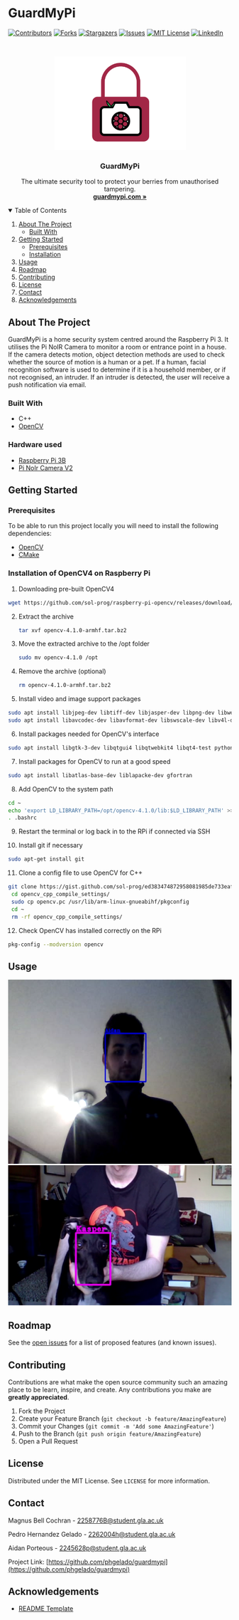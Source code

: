 # GuardMyPi





<!-- PROJECT SHIELDS -->
<!--
*** I'm using markdown "reference style" links for readability.
*** Reference links are enclosed in brackets [ ] instead of parentheses ( ).
*** See the bottom of this document for the declaration of the reference variables
*** for contributors-url, forks-url, etc. This is an optional, concise syntax you may use.
*** https://www.markdownguide.org/basic-syntax/#reference-style-links
-->
[![Contributors][contributors-shield]][contributors-url]
[![Forks][forks-shield]][forks-url]
[![Stargazers][stars-shield]][stars-url]
[![Issues][issues-shield]][issues-url]
[![MIT License][license-shield]][license-url]
[![LinkedIn][linkedin-shield]][linkedin-url]



<!-- PROJECT LOGO -->
<br />
<p align="center">
  <a href="https://github.com/phgelado/guardmypi/">
    <img src="images/logo.png" alt="Logo" width="297" height="210">
  </a>

  <h3 align="center">GuardMyPi</h3>

  <p align="center">
    The ultimate security tool to protect your berries from unauthorised tampering. 
    <br />
    <a href="https://www.guardmypi.com/"><strong>guardmypi.com »</strong></a>
    <br />
  </p>
</p>



<!-- TABLE OF CONTENTS -->
<details open="open">
  <summary>Table of Contents</summary>
  <ol>
    <li>
      <a href="#about-the-project">About The Project</a>
      <ul>
        <li><a href="#built-with">Built With</a></li>
      </ul>
    </li>
    <li>
      <a href="#getting-started">Getting Started</a>
      <ul>
        <li><a href="#prerequisites">Prerequisites</a></li>
        <li><a href="#installation">Installation</a></li>
      </ul>
    </li>
    <li><a href="#usage">Usage</a></li>
    <li><a href="#roadmap">Roadmap</a></li>
    <li><a href="#contributing">Contributing</a></li>
    <li><a href="#license">License</a></li>
    <li><a href="#contact">Contact</a></li>
    <li><a href="#acknowledgements">Acknowledgements</a></li>
  </ol>
</details>



<!-- ABOUT THE PROJECT -->
## About The Project

<!-- [![Product Name Screen Shot][product-screenshot]](https://example.com) -->

GuardMyPi is a home security system centred around the Raspberry Pi 3. It utilises the Pi NoIR Camera to monitor a room or entrance point in a house. If the camera detects motion, object detection methods are used to check whether the source of motion is a human or a pet. If a human, facial recognition software is used to determine if it is a household member, or if not recognised, an intruder. If an intruder is detected, the user will receive a push notification via email.
### Built With

* C++
* [OpenCV](https://opencv.org/)


### Hardware used

* [Raspberry Pi 3B](https://www.raspberrypi.org/products/raspberry-pi-3-model-b/)
* [Pi NoIr Camera V2](https://www.raspberrypi.org/products/pi-noir-camera-v2/)

<!-- GETTING STARTED -->
## Getting Started

### Prerequisites

To be able to run this project locally you will need to install the following dependencies: 

* [OpenCV](https://sourceforge.net/projects/opencvlibrary/)
* [CMake](https://cmake.org/)


### Installation of OpenCV4 on Raspberry Pi

1. Downloading pre-built OpenCV4
```sh
wget https://github.com/sol-prog/raspberry-pi-opencv/releases/download/opencv4rpi2.1/opencv-4.1.0-armhf.tar.bz2
```
2. Extract the archive
   ```sh
   tar xvf opencv-4.1.0-armhf.tar.bz2
   ```
3. Move the extracted archive to the /opt folder 
   ```sh
   sudo mv opencv-4.1.0 /opt
   ```
4. Remove the archive (optional) 
   ```sh
   rm opencv-4.1.0-armhf.tar.bz2
   ```
5. Install video and image support packages
 ```sh 
sudo apt install libjpeg-dev libtiff-dev libjasper-dev libpng-dev libwebp-dev libopenexr-dev
sudo apt install libavcodec-dev libavformat-dev libswscale-dev libv4l-dev libxvidcore-dev libx264-dev libdc1394-22-dev libgstreamer-plugins-base1.0-dev libgstreamer1.0-dev
```
6. Install packages needed for OpenCV's interface
```sh
sudo apt install libgtk-3-dev libqtgui4 libqtwebkit4 libqt4-test python3-pyqt5
```
7. Install packages for OpenCV to run at a good speed
```sh
sudo apt install libatlas-base-dev liblapacke-dev gfortran
```
8. Add OpenCV to the system path 
```sh
cd ~
echo 'export LD_LIBRARY_PATH=/opt/opencv-4.1.0/lib:$LD_LIBRARY_PATH' >> .bashrc
. .bashrc
```
9. Restart the terminal or log back in to the RPi if connected via SSH

10. Install git if necessary
```sh
sudo apt-get install git
```
11. Clone a config file to use OpenCV for C++
```sh 
git clone https://gist.github.com/sol-prog/ed383474872958081985de733eaf352d opencv_cpp_compile_settings
 cd opencv_cpp_compile_settings/
 sudo cp opencv.pc /usr/lib/arm-linux-gnueabihf/pkgconfig
 cd ~
 rm -rf opencv_cpp_compile_settings/
```
12. Check OpenCV has installed correctly on the RPi 
```sh
pkg-config --modversion opencv
```


<!-- USAGE EXAMPLES -->
## Usage

![Image of Aidan](images/aidan.png)
![Image of Kasper](images/kasper.png)


<!-- ROADMAP -->
## Roadmap

See the [open issues](//https://github.com/phgelado/guardmypi/issues) for a list of proposed features (and known issues).



<!-- CONTRIBUTING -->
## Contributing

Contributions are what make the open source community such an amazing place to be learn, inspire, and create. Any contributions you make are **greatly appreciated**.

1. Fork the Project
2. Create your Feature Branch (`git checkout -b feature/AmazingFeature`)
3. Commit your Changes (`git commit -m 'Add some AmazingFeature'`)
4. Push to the Branch (`git push origin feature/AmazingFeature`)
5. Open a Pull Request


<!-- LICENSE -->
## License

Distributed under the MIT License. See `LICENSE` for more information.


<!-- CONTACT -->
## Contact

Magnus Bell Cochran - 2258776B@student.gla.ac.uk

Pedro Hernandez Gelado - 2262004h@student.gla.ac.uk

Aidan Porteous - 2245628p@student.gla.ac.uk

Project Link: [https://github.com/phgelado/guardmypi](https://github.com/phgelado/guardmypi)



<!-- ACKNOWLEDGEMENTS -->
## Acknowledgements
* [README Template](https://github.com/othneildrew/Best-README-Template)


<!-- MARKDOWN LINKS & IMAGES -->
<!-- https://www.markdownguide.org/basic-syntax/#reference-style-links -->
[contributors-shield]: https://img.shields.io/github/contributors/phgelado/guardmypi.svg?style=for-the-badge
[contributors-url]: https://github.com/phgelado/guardmypi/contributors
[forks-shield]: https://img.shields.io/github/forks/phgelado/guardmypi.svg?style=for-the-badge
[forks-url]: https://github.com/phgelado/guardmypi/network/members
[stars-shield]: https://img.shields.io/github/stars/phgelado/guardmypi.svg?style=for-the-badge
[stars-url]: https://github.com/phgelado/guardmypi/stargazers
[issues-shield]: https://img.shields.io/github/issues/phgelado/guardmypi.svg?style=for-the-badge
[issues-url]: https://github.com/phgelado/guardmypi/issues
[license-shield]: https://img.shields.io/github/license/phgelado/guardmypi.svg?style=for-the-badge
[license-url]: https://github.com/phgelado/guardmypi/blob/master/LICENSE.txt
[linkedin-shield]: https://img.shields.io/badge/-LinkedIn-black.svg?style=for-the-badge&logo=linkedin&colorB=555
[linkedin-url]: https://www.linkedin.com/company/guardmypi/
[product-screenshot]: images/screenshot.png
